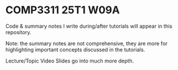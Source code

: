 # COMP3311 25T1 W09A
Code & summary notes I write during/after tutorials will appear in this repository.

Note: the summary notes are not comprehensive, they are more for highlighting important concepts discussed in the tutorials. 

Lecture/Topic Video Slides go into much more depth.
